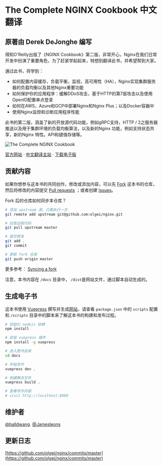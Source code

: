 # The Complete NGINX Cookbook 中文翻译

## 原著由 Derek DeJonghe 编写

得知O'Reilly出版了《NGINX Cookbook》第二版，非常开心，Nginx在我们日常开发中扮演了重要角色，为了赶紧学起起来，特想到翻译此书，并希望帮到大家。

通过此书，将学到：

- 如何配置内容缓存，负载平衡，监视，高可用性（HA），Nginx实现集群服务器的负载均衡以及其他Nginx重要功能
- 如何保护你的应用程序：缓解DDoS攻击，基于HTTP的第7层攻击以及使用OpenID配置单点登录
- 如何在AWS，Azure和GCP中部署Nginx和Nginx Plus；以及Docker容器中
- 使用Nginx监控和诊断应用程序性能

此书的第二版，涵盖了新的开放源代码功能，例如gRPC支持，HTTP / 2之服务器推送以及用于集群环境的负载均衡算法，以及新的Nginx 功能，例如支持状态共享，新的Nginx 特性。API和键值存储等。

![The Complete NGINX Cookbook](https://blog.ahthw.com/wp-content/uploads/2019/12/ebk-ORM-NGINXCookbookmega-2019-ebk-tablet-350x500-1-1.png)

[官方网站](https://www.nginx.com/resources/library/complete-nginx-cookbook/) · [中文翻译主站](https://olgei.github.io/nginx/) · [下载电子版](https://blog.ahthw.com/wp-content/uploads/2019/12/NGINX_Cookbook_EN.pdf)

## 贡献内容

如果你想参与这本书的共同创作，修改或添加内容，可以先 [Fork](https://github.com/olgei/nginx.git) 这本书的仓库，然后将修改的内容提交 [Pull requests](https://github.com/olgei/nginx/pulls) ；或者创建 [Issues](https://github.com/olgei/nginx/issues)。

Fork 后的仓库如何同步本仓库？

```bash
# 添加 upstream 源，只需执行一次
git remote add upstream git@github.com:olgei/nginx.git

# 拉取远程代码
git pull upstream master

# 提交修改
git add .
git commit

# 更新 fork 仓库
git push origin master
```

更多参考： [Syncing a fork](https://help.github.com/articles/syncing-a-fork/)

注意，本书内容在 `/docs` 目录中， `/dist`是网站文件，通过脚本自动生成的。

## 生成电子书

这本书使用 [Vuepress](https://vuepress.vuejs.org/zh/) 撰写并生成[网站](https://olgei.github.io/nginx/)，请查看 `package.json` 中的 `scripts` 配置和 `/scripts` 目录中的脚本来了解这本书的构建和发布过程。

```bash
# 初始化 nodejs 依赖
npm install

# 安装 vuepress 插件
npm install -g vuepress

# 进入图书目录
cd docs

# 开始写作
vuepress dev .

# 构建静态文件
vuepress build .

# 查看写作内容
# visit http://localhost:8080

```

## 维护者

[@halldwang](https://github.com/halldwang). [@Jamesleons](https://github.com/jamesleons)

## 更新日志

[https://github.com/olgei/nginx/commits/master](https://github.com/olgei/nginx/commits/master)

